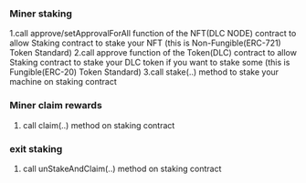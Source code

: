 ### Miner staking

1.call approve/setApprovalForAll function of the NFT(DLC NODE) contract to allow Staking contract to stake your NFT (this is Non-Fungible(ERC-721) Token Standard) 
2.call approve function of the Token(DLC) contract to allow Staking contract to stake your DLC token if you want to stake some (this is Fungible(ERC-20) Token Standard)
3.call stake(..) method to stake your machine on staking contract

### Miner claim rewards
1. call claim(..) method  on staking contract

### exit staking
1. call unStakeAndClaim(..) method on staking contract
